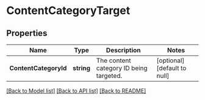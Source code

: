 # ContentCategoryTarget

## Properties
Name | Type | Description | Notes
------------ | ------------- | ------------- | -------------
**ContentCategoryId** | **string** | The content category ID being targeted. | [optional] [default to null]

[[Back to Model list]](../README.md#documentation-for-models) [[Back to API list]](../README.md#documentation-for-api-endpoints) [[Back to README]](../README.md)

